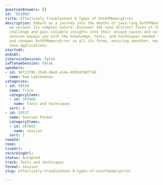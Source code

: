 ```yaml
---
questionAnswers: []
id: '551993'
title: Effectively Troubleshoot 9 Types of OutOfMemoryError
description: Embark on a journey into the depths of java.lang.OutOfMemoryError as
  we unravel its complex nature. Discover the nine distinct faces of this memory-related
  challenge and gain valuable insights into their unique causes and solutions. This
  session equips you with the knowledge, tools, and techniques needed to troubleshoot
  and conquer OutOfMemoryError in all its forms, ensuring smoother, more efficient
  Java applications.
startsAt: 
endsAt: 
isServiceSession: false
isPlenumSession: false
speakers:
- id: 96f21f95-15a9-4bed-a14a-495947087740
  name: Ram Lakshmanan
categories:
- id: 59536
  name: Track
  categoryItems:
  - id: 207660
    name: Tools and techniques
  sort: 0
- id: 59537
  name: Session Format
  categoryItems:
  - id: 207665
    name: session
  sort: 1
roomId: 
room: 
liveUrl: 
recordingUrl: 
status: Accepted
track: Tools and techniques
format: session
slug: effectively-troubleshoot-9-types-of-outofmemoryerror

---
```

